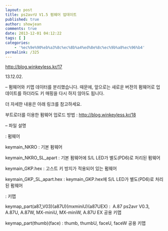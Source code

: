 ```yaml
---
layout: post
title: ps2avrU V1.5 펌웨어 업데이트
published: true
author: showjean
comments: true
date: 2013-12-01 04:12:22
tags: [ ]
categories:
    - '%ec%9e%90%eb%a3%8c%ec%8b%a4%ed%8e%8c%ec%9b%a8%ec%96%b4'
permalink: /325
---
```

http://blog.winkeyless.kr/17



13.12.02.



&#8211; 펌웨어와 키맵 데이터를 분리했습니다. 때문에, 앞으로는 새로운 버젼의 펌웨어로 업데이트를 하더라도&nbsp;키 매핑을 다시 하지 않아도 됩니다.

더 자세한 내용은 아래 링크를 참고하세요.



부트로더를 이용한 펌웨어 업로드 방법 : http://blog.winkeyless.kr/18





&#8211; 파일 설명&nbsp;



: 펌웨어

keymain_NKRO : 기본 펌웨어

keymain\_NKRO\_SL_apart : 기본 펌웨어에&nbsp;S/L LED가 별도(PD6)로 처리된 펌웨어

keymain_GKP.hex : 고스트 키 방지가 적용되어 있는 펌웨어

keymain\_GKP\_SL\_apart.hex :&nbsp;keymain\_GKP.hex에 S/L LED가 별도(PD6)로 처리된 펌웨어



: 키맵

keymap\_part(a87\_V03)(a87U)(mxminiU)(a87UEX) :&nbsp;&nbsp;A.87 ps2avr V0.3, A.87U, A.87W,&nbsp;MX-miniU, MX-miniW, A.87U EX 공용 키맵

keymap_part(thumb)(face) :&nbsp;thumb, thumbU, faceU, faceW 공용 키맵
